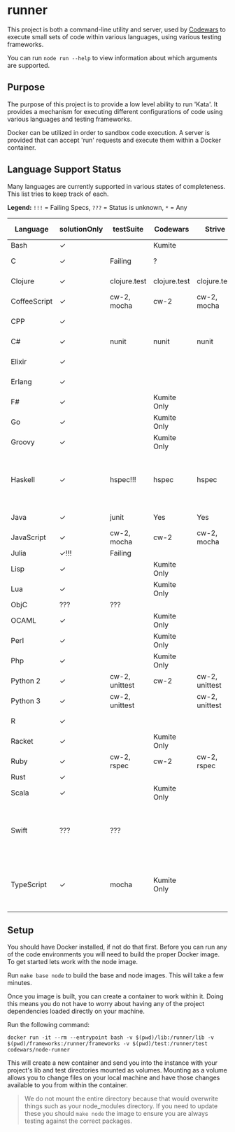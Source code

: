 # runner

This project is both a command-line utility and server, used by [Codewars](http://www.codewars.com) to execute small sets of code within various languages, using various testing frameworks.

You can run `node run --help` to view information about which arguments are supported.

## Purpose

The purpose of this project is to provide a low level ability to run 'Kata'. It provides a mechanism for executing different configurations of code using various languages and testing frameworks.

Docker can be utilized in order to sandbox code execution. A server is provided that can accept 'run' requests and execute them within a Docker container.

## Language Support Status 

Many languages are currently supported in various states of completeness. This list tries to keep track of each.

**Legend:** `!!!` = Failing Specs, `???` = Status is unknown, `*` = Any

| Language     | solutionOnly | testSuite      | Codewars     | Strive         | Docker Image   | Examples     | Notes                                                                   |
|--------------|--------------|----------------|--------------|----------------|----------------|--------------|-------------------------------------------------------------------------|
| Bash         | ✓            |                | Kumite       |                | *              |              |                                                                         |
| C            | ✓            | Failing        | ?            |                | systems-runner |              |                                                                         |
| Clojure      | ✓            | clojure.test   | clojure.test | clojure.test   | func-runner    | clojure.test |                                                                         |
| CoffeeScript | ✓            | cw-2, mocha    | cw-2         | cw-2, mocha    | node-runner    | cw-2         |                                                                         |
| CPP          | ✓            |                |              |                | systems-runner |              |                                                                         |
| C#           | ✓            | nunit          | nunit        | nunit          | dotnet-runner  | nunit        |                                                                         |
| Elixir       | ✓            |                |              |                | erlang-runner  |              |                                                                         |
| Erlang       | ✓            |                |              |                | erlang-runner  |              |                                                                         |
| F#           | ✓            |                | Kumite Only  |                | dotnet-runner  |              |                                                                         |
| Go           | ✓            |                | Kumite Only  |                | alt-runner     |              |                                                                         |
| Groovy       | ✓            |                | Kumite Only  |                | jvm-runner     |              |                                                                         |
| Haskell      | ✓            | hspec!!!       | hspec        | hspec          | func-runner    | hspec        | An older version is running on CW & Strive that is fully functional     |
| Java         | ✓            | junit          | Yes          | Yes            | jvm-runner     | junit        |                                                                         |
| JavaScript   | ✓            | cw-2, mocha    | cw-2         | cw-2, mocha    | node-runner    | cw-2         |                                                                         |
| Julia        | ✓!!!         | Failing        |              |                |                |              |                                                                         |
| Lisp         | ✓            |                | Kumite Only  |                | func-runner    |              |                                                                         |
| Lua          | ✓            |                | Kumite Only  |                | alt-runner     |              |                                                                         |
| ObjC         | ???          | ???            |              |                |                |              |                                                                         |
| OCAML        | ✓            |                | Kumite Only  |                | func-runner    |              |                                                                         |
| Perl         | ✓            |                | Kumite Only  |                | *              |              |                                                                         |
| Php          | ✓            |                | Kumite Only  |                | alt-runner     |              |                                                                         |
| Python 2     | ✓            | cw-2, unittest | cw-2         | cw-2, unittest | python-runner  | cw-2         |                                                                         |
| Python 3     | ✓            | cw-2, unittest |              | cw-2, unittest | python-runner  | cw-2         |                                                                         |
| R            | ✓            |                |              |                | alt-runner     |              |                                                                         |
| Racket       | ✓            |                | Kumite Only  |                | func-runner    |              |                                                                         |
| Ruby         | ✓            | cw-2, rspec    | cw-2         | cw-2, rspec    | ruby-runner    | cw-2         |                                                                         |
| Rust         | ✓            |                |              |                |                |              |                                                                         |
| Scala        | ✓            |                | Kumite Only  |                | jvm-runner     |              |                                                                         |
| Swift        | ???          | ???            |              |                |                |              | Current contribution designed for OSX, need to move to OS linux version |
| TypeScript   | ✓            | mocha          | Kumite Only  |                | node-runner    |              | TypeScript utilizes `require` instead of concatenating files            |


## Setup

You should have Docker installed, if not do that first. Before you can run any of the code
environments you will need to build the proper Docker image. To get started lets work with the
node image.

Run `make base node` to build the base and node images. This will take a few minutes.

Once you image is built, you can create a container to work within it. Doing this means you do not
have to worry about having any of the project dependencies loaded directly on your machine.

Run the following command:

```
docker run -it --rm --entrypoint bash -v $(pwd)/lib:/runner/lib -v $(pwd)/frameworks:/runner/frameworks -v $(pwd)/test:/runner/test codewars/node-runner
```

This will create a new container and send you into the instance with your project's lib and test directories mounted
as volumes. Mounting as a volume allows you to change files on your local machine and have those changes available to you
from within the container.

> We do not mount the entire directory because that would overwrite things such as your node_modules directory. If you need
to update these you should `make node` the image to ensure you are always testing against the correct packages.
